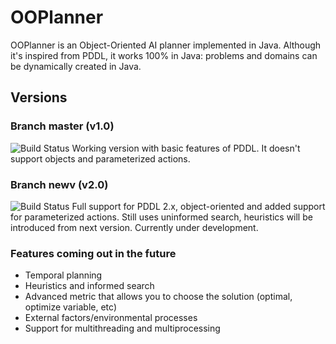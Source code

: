 # OOPlanner
OOPlanner is an Object-Oriented AI planner implemented in Java. Although it's inspired from PDDL, it works 100% in Java: problems and domains can be dynamically created in Java.

## Versions

### Branch master (v1.0)
![Build Status](https://img.shields.io/badge/build-passed-green.svg?style=flat-square)
Working version with basic features of PDDL. It doesn't support objects and parameterized actions.

### Branch newv (v2.0)
![Build Status](https://img.shields.io/badge/build-failed-red.svg?style=flat-square)
Full support for PDDL 2.x, object-oriented and added support for parameterized actions. Still uses uninformed search, heuristics will be introduced from next version. Currently under development.

### Features coming out in the future
- Temporal planning
- Heuristics and informed search
- Advanced metric that allows you to choose the solution (optimal, optimize variable, etc)
- External factors/environmental processes
- Support for multithreading and multiprocessing